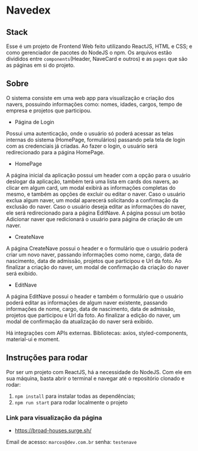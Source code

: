 # Navedex

## Stack
Esse é um projeto de Frontend Web feito utilizando ReactJS, HTML e CSS; 
e como gerenciador de pacotes do NodeJS o npm. Os arquivos estão divididos
entre `components`(Header, NaveCard e outros) e as `pages` que são as 
páginas em si do projeto. 

## Sobre

O sistema consiste em uma web app para visualização e criação dos navers, 
possuindo informações como: nomes, idades, cargos, tempo de empresa e 
projetos que participou.

- Página de Login

Possui uma autenticação, onde o usuário só poderá acessar as telas internas 
do sistema (HomePage, formulários) passando pela tela de login com as 
credenciais já criadas.
Ao fazer o login, o usuário será redirecionado para a página HomePage.

- HomePage

A página inicial da aplicação possui um header com a opção para o usuário 
deslogar da aplicação, também terá uma lista em cards dos navers, ao clicar 
em algum card, um modal exibirá as informações completas do mesmo, e 
também as opções de excluir ou editar o naver.
Caso o usuário exclua algum naver, um modal aparecerá solicitando a
confirmação da exclusão do naver.
Caso o usuário deseja editar as informações do naver, ele será redirecionado
para a página EditNave.
A página possui um botão Adicionar naver que redicionará o usuário para 
página de criação de um naver.

- CreateNave

A página CreateNave possui o header e o formulário que o usuário poderá 
criar um novo naver, passando informações como nome, cargo, data de 
nascimento, data de admissão, projetos que participou e Url da foto.
Ao finalizar a criação do naver, um modal de confirmação da criação do
naver será exibido.

- EditNave

A página EditNave possui o header e também o formulário que o usuário 
poderá editar as informações de algum naver existente, passando 
informações de nome, cargo, data de nascimento, data de admissão, projetos 
que participou e Url da foto.
Ao finalizar a edição do naver, um modal de confirmação da atualização do
naver será exibido.

Há integrações com APIs externas. Bibliotecas: axios, styled-components, 
material-ui e moment.

## Instruções para rodar
Por ser um projeto com ReactJS, há a necessidade do NodeJS. Com ele em 
sua máquina, basta abrir o terminal e navegar até o repositório clonado e 
rodar:

1. `npm install` para instalar todas as dependências;
1. `npm run start` para rodar localmente o projeto

### Link para visualização da página

 - https://broad-houses.surge.sh/
 
Email de acesso: `marcos@dev.com.br`
senha: `testenave`
